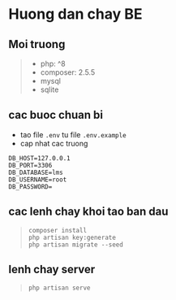 # Huong dan chay BE
## Moi truong
> - php: ^8
> - composer: 2.5.5  
> - mysql
> - sqlite

## cac buoc chuan bi
- tao file `.env` tu file `.env.example`
- cap nhat cac truong 
``` 
DB_HOST=127.0.0.1
DB_PORT=3306
DB_DATABASE=lms
DB_USERNAME=root
DB_PASSWORD=
```

## cac lenh chay khoi tao ban dau
> `composer install`  
> `php artisan key:generate`  
> `php artisan migrate --seed`  
  
## lenh chay server
> `php artisan serve`
